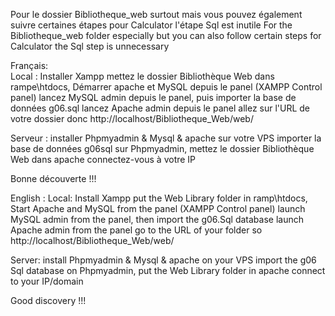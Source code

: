 Pour le dossier Bibliotheque_web surtout mais vous pouvez également suivre certaines étapes pour Calculator l'étape Sql est inutile
For the Bibliotheque_web folder especially but you can also follow certain steps for Calculator the Sql step is unnecessary

Français:  
  Local : Installer Xampp mettez le dossier Bibliothèque Web dans rampe\htdocs, Démarrer apache et MySQL depuis le panel (XAMPP Control panel) lancez MySQL admin depuis le panel, puis importer la base de données g06.sql lancez Apache admin depuis le panel 
  allez sur l'URL de votre dossier donc http://localhost/Bibliotheque_Web/web/
 
  Serveur : installer Phpmyadmin & Mysql & apache sur votre VPS importer la base de données g06sql sur Phpmyadmin, mettez le dossier Bibliothèque Web dans apache connectez-vous à votre IP
  
  Bonne découverte !!!

English : 
  Local: Install Xampp put the Web Library folder in ramp\htdocs, Start Apache and MySQL from the panel (XAMPP Control panel) launch MySQL admin from the panel, then import the g06.Sql database launch Apache admin from the panel
  go to the URL of your folder so http://localhost/Bibliotheque_Web/web/
  
  Server: install Phpmyadmin & Mysql & apache on your VPS import the g06 Sql database on Phpmyadmin, put the Web Library folder in apache connect to your IP/domain

  Good discovery !!!

